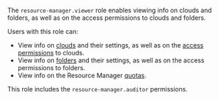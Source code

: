 The `resource-manager.viewer` role enables viewing info on clouds and folders, as well as on the access permissions to clouds and folders.

Users with this role can:
* View info on [clouds](../../resource-manager/concepts/resources-hierarchy.md#cloud) and their settings, as well as on the [access permissions](../../iam/concepts/access-control/index.md) to clouds.
* View info on [folders](../../resource-manager/concepts/resources-hierarchy.md#folder) and their settings, as well as on the access permissions to folders.
* View info on the Resource Manager [quotas](../../resource-manager/concepts/limits.md#resmgr-quotas).

This role includes the `resource-manager.auditor` permissions.